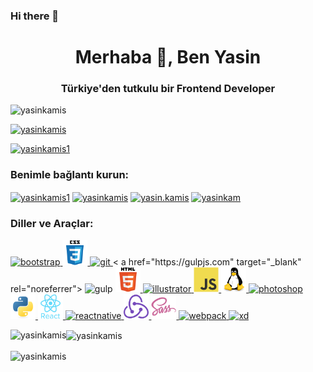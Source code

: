 ### Hi there 👋

<h1 align="center">Merhaba 👋, Ben Yasin</h1>
<h3 align="center">Türkiye'den tutkulu bir Frontend Developer</h3>

<p align="left"> <img src=" https://komarev.com/ghpvc/?username=yasinkamis&label=Profile%20views&color=0e75b6&style=flat" alt="yasinkamis" /> </p>

<p align="left"> <a href="https:/ /github.com/ryo-ma/github-profile-trophy"><img src="https://github-profile-trophy.vercel.app/?username=yasinkamis" alt="yasinkamis" /></a > </p>

<p align="left"> <a href="https://twitter.com/yasinkamis1" target="blank"><img src="https://img.shields.io/twitter /follow/yasinkamis1?logo=twitter&style=for-the-badge" alt="yasinkamis1" /></a> </p>

<h3 align="left">Benimle bağlantı kurun:</h3>
<p align="left">
<a href="https://twitter.com/yasinkamis1" target="boş"><img align="center" src="https://raw.githubusercontent.com/rahuldkjain/github-profile-readme-generator /master/src/images/icons/Social/twitter.svg" alt="yasinkamis1" height="30" width="40" /></a>
<a href="https://linkedin.com/in /yasinkamis" target="boş"><img align="center" src="https://raw.githubusercontent.com/rahuldkjain/github-profile-readme-generator/master/src/images/icons/Social/linked -in-alt.svg" alt="yasinkamis" height="30" width="40" /></a>
<a href="https://instagram.com/yasin.kamis" target="blank" ><img align="center" src="https://raw.githubusercontent.com/rahuldkjain/github-profile-readme-generator/master/src/images/icons/Social/instagram.svg" alt="yasin.kamis" height="30" width="40" /></a >
<a href="https://www.behance.net/yasinkam" target="boş"><img align="center" src="https://raw.githubusercontent.com/rahuldkjain/github-profile-readme -generator/master/src/images/icons/Social/behance.svg" alt="yasinkam" height="30" width="40" /></a>
</p>

<h3 align="sol"> Diller ve Araçlar:</h3>
<p align="left"> <a href="https://getbootstrap.com" target="_blank" rel="noreferrer"> <img src="https://raw.githubusercontent.com/devicons/devicon /master/icons/bootstrap/bootstrap-plain-wordmark.svg" alt="bootstrap" width="40" height="40"/> </a> <a href="https://www.w3schools.com /css/" target="_blank" rel="noreferrer"> <img src="https://raw.githubusercontent.com/devicons/devicon/master/icons/css3/css3-original-wordmark.svg" alt= "css3" width="40" height="40"/> </a> <a href="https://git-scm.com/" target="_blank" rel="noreferrer"> <img src="https://www.vectorlogo.zone/logos/git-scm/git-scm-icon.svg" alt="git" width="40" height="40"/> </a> < a href="https://gulpjs.com" target="_blank" rel="noreferrer"> <img src="https://raw.githubusercontent.com/devicons/devicon/master/icons/gulp/gulp- düz.svg" alt="gulp" width="40" height="40"/> </a> <a href="https://www.w3.org/html/" target="_blank" rel= "noreferrer"> <img src="https://raw.githubusercontent.com/devicons/devicon/master/icons/html5/html5-original-wordmark.svg" alt="html5" width="40" height=" 40"/> </a> <a href="https://www.adobe.com/in/products/illustrator.html" target="_blank" rel="noreferrer"> <img src="https://www.vectorlogo.zone/logos/ adobe_illustrator/adobe_illustrator-icon.svg" alt="illustrator" width="40" height="40"/> </a> <a href="https://developer.mozilla.org/en-US/docs/ Web/JavaScript" target="_blank" rel="noreferrer"> <img src="https://raw.githubusercontent.com/devicons/devicon/master/icons/javascript/javascript-original.svg" alt="javascript " width="40" height="40"/> </a> <a href="https://www.linux.org/" target="_blank" rel="noreferrer"> <img src="https://raw.githubusercontent.com/devicons/devicon/master/icons/linux/linux-original.svg" alt="linux" width="40" height="40"/> </a > <a href="https://www.photoshop.com/en" target="_blank" rel="noreferrer"> <img src="https://raw.githubusercontent.com/devicons/devicon/master/ simgeler/photoshop/photoshop-line.svg" alt="photoshop" width="40" height="40"/> </a> <a href="https://www.python.org" target="_blank" " rel="noreferrer"> <img src="https://raw.githubusercontent.com/devicons/devicon/master/icons/python/python-original.svg" alt="python" width="40" height= "40"/> </a> <a href="https://reactjs.org/" target="_blank" rel="noreferrer"> <img src="https://raw.githubusercontent.com/devicons/devicon/ master/icons/react/react-original-wordmark.svg" alt="react" width="40" height="40"/> </a> <a href="https://reactnative.dev/" hedef ="_blank" rel="noreferrer"> <img src="https://reactnative.dev/img/header_logo.svg" alt="reactnative" width="40" height="40"/> </a> <a href="https://redux.js.org" target="_blank" rel="noreferrer"> <img src="https://raw.githubusercontent.com/devicons/devicon/master/icons/redux/redux-original.svg" alt="redux" width="40" height="40"/> </a> <a href="https://sass- lang.com" target="_blank" rel="noreferrer"> <img src="https://raw.githubusercontent.com/devicons/devicon/master/icons/sass/sass-original.svg" alt="sass " width="40" height="40"/> </a> <a href="https://webpack.js.org" target="_blank" rel="noreferrer"> <img src="https: //raw.githubusercontent.com/devicons/devicon/d00d0969292a6569d45b06d3f350f463a0107b0d/icons/webpack/webpack-original-wordmark.svg" alt="webpack" width="40" height="40"/> </a> <a href="https://www.adobe.com/products/xd.html" target="_blank" rel="noreferrer"> <img src="https://cdn.worldvectorlogo.com/ logos/adobe-xd.svg" alt="xd" width="40" height="40"/> </a> </p>

<p><img align="left" src="https://github-readme-stats.vercel.app/api/top-langs?username=yasinkamis&show_icons=true&locale=tr&layout=compact" alt="yasinkamis" /> </p>

<p> <img align="center" src="https://github-readme-stats.vercel.app/api?username=yasinkamis&show_icons=true&locale=en" alt="yasinkamis" /> </p>

<p><img align="center" src="https://github-readme-streak-stats.herokuapp.com/?user=yasinkamis&" alt="yasinkamis" /></p>
